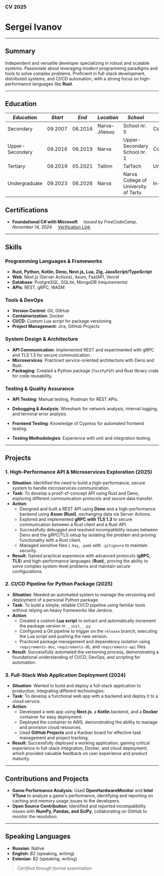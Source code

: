 ### CV 2025

# Sergei Ivanov

---

## Summary
Independent and versatile developer specializing in robust and scalable systems. Passionate about leveraging modern programming paradigms and tools to solve complex problems. Proficient in full-stack development, distributed systems, and CI/CD automation, with a strong focus on high-performance languages like **Rust**.

---

## Education

| *Education* | *Start* | *End* | *Location* | *School*| *Status* |
|-------------|---------|-------|------------|---------|----------|
| Secondary   | 09.2007 | 06.2016 | Narva-Jõesuu | School nr. 5 | Completed |
| Upper-Secondary | 09.2016 | 06.2019 | Narva | Upper-Secondary School nr. 1 | Completed |
| Tertiary | 09.2019 | 05.2021 | Tallinn | TalTech | Uncompleted | 
| Undergraduate | 09.2023 | 06.2026 | Narva | Narva College of University of Tartu | In-progress | 

## Certifications
- **Foundational C# with Microsoft**  
  *Issued by FreeCodeCamp, November 14, 2024*  
  [Verification Link](https://www.freecodecamp.org/certification/fccbe4b8c5a-8a27-493c-a983-a09fb9b9632d/foundational-c-sharp-with-microsoft)

---

## Skills

### Programming Languages & Frameworks
- **Rust, Python, Kotlin, Deno, Next.js, Lua, Zig, JavaScript/TypeScript**
- **Web**: Next.js (Server Actions), Axum, FastAPI, Vercel
- **Database**: PostgreSQL, SQLite, MongoDB (requirements)
- **APIs**: REST, gRPC, WASM

### Tools & DevOps
- **Version Control**: Git, GitHub
- **Containerization**: Docker
- **CI/CD**: Custom Lua script for package versioning
- **Project Management**: Jira, GitHub Projects

### System Design & Architecture
- **API Communication**: Implemented REST and experimented with gRPC and TLS 1.3 for secure communication.
- **Microservices**: Practiced service-oriented architecture with Deno and Rust.
- **Packaging**: Created a Python package (`TestPyPIP`) and Rust library crate for code reusability.

###  Testing & Quality Assurance

- **API Testing**: Manual testing, Postman for REST APIs.

- **Debugging & Analysis**: Wireshark for network analysis, internal logging, and terminal error analysis.

- **Frontend Testing**: Knowledge of Cypress for automated frontend testing.

 - **Testing Methodologies**: Experience with unit and integration testing.

---

## Projects

### 1. High-Performance API & Microservices Exploration (2025)
- **Situation**: Identified the need to build a high-performance, secure system to handle microservices communication.
- **Task**: To develop a proof-of-concept API using Rust and Deno, exploring different communication protocols and secure data transfer.
- **Action**: 
  - Designed and built a REST API using **Deno** and a high-performance backend using **Axum (Rust)**, exchanging data via Server Actions.
  - Explored and implemented **gRPC with TLS 1.3** to secure communication between a Rust client and a Rust API.
  - Successfully debugged and resolved incompatibility issues between Deno and the gRPC/TLS setup by isolating the problem and proving functionality with a Rust client.
  - Managed sensitive files (`.key`, `.pem`) with `.gitignore` to maintain security.
- **Result**: Gained practical experience with advanced protocols (**gRPC, TLS**) and high-performance languages (**Rust**), proving the ability to solve complex system-level problems and maintain secure configurations.

### 2. CI/CD Pipeline for Python Package (2025)
- **Situation**: Needed an automated system to manage the versioning and deployment of a personal Python package.
- **Task**: To build a simple, reliable CI/CD pipeline using familiar tools without relying on heavy frameworks like Jenkins.
- **Action**: 
  - Created a custom **Lua script** to extract and automatically increment the package version in `__init__.py`.
  - Configured a Git pipeline to trigger on the `release` branch, executing the Lua script and pushing the new version.
  - Practiced package management and dependency isolation using `requirements-dev`, `requirements-db`, and `requirements-api` files.
- **Result**: Successfully automated the versioning process, demonstrating a foundational understanding of CI/CD, DevOps, and scripting for automation.

### 3. Full-Stack Web Application Deployment (2024)
- **Situation**: Wanted to build and deploy a full-stack application to production, integrating different technologies.
- **Task**: To develop a functional web app with a backend and deploy it to a cloud service.
- **Action**: 
  - Developed a web app using **Next.js**, a **Kotlin** backend, and a **Docker** container for easy deployment.
  - Deployed the container to AWS, demonstrating the ability to manage and provision cloud resources.
  - Used **GitHub Projects** and a Kanban board for effective task management and project tracking.
- **Result**: Successfully deployed a working application, gaining critical experience in full-stack integration, Docker, and cloud deployment, which provided valuable feedback on user experience and product maturity.

---

## Contributions and Projects

- **Game Performance Analysis**: Used **OpenHardwareMonitor** and **Intel VTune** to analyze a game's performance, identifying and reporting on caching and memory usage issues to the developers.
- **Open Source Contribution**: Identified and reported incompatibility issues with **NumPy, Pandas, and SciPy**, collaborating on GitHub to monitor the resolution.

---

## Speaking Languages

- **Russian**: Native
- **English**: B2 (speaking, writing) 
- **Estonian**: B2 (speaking, writing)

> *Certified through formal examination*
